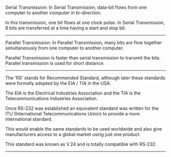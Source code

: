 Serial Transmission: 
In Serial Transmission,
data-bit flows from one computer to another computer in bi-direction.

In this transmission, one bit flows at one clock pulse. 
In Serial Transmission, 8 bits are transferred at a time having a start and stop bit. 

_______________________________________________________
Parallel Transmission: 
In Parallel Transmission, many bits are flow together simultaneously
from one computer to another computer.

Parallel Transmission is faster than serial transmission
to transmit the bits. Parallel transmission is used for short distance.
_______________________________________
The 'RS' stands for Recommended Standard, although later these standards were formally adopted by the EIA / TIA in the USA.

The EIA is the Electrical Industries Association 
and the TIA is the Telecommunications Industries Association.

Once RS-232 was established an equivalent standard was written for the ITU (International Telecommunications Union)
to provide a more international standard.

This would enable the same standards to be used worldwide
and also give manufacturers access to a global market using just one product.

This standard was known as V.24 and is totally compatible with RS-232.
___________________________________________________________________________
